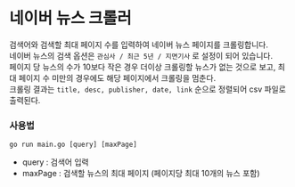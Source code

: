 # 네이버 뉴스 크롤러

검색어와 검색할 최대 페이지 수를 입력하여 네이버 뉴스 페이지를 크롤링합니다.  
네이버 뉴스의 검색 옵션은 `관심사 / 최근 5년 / 지면기사` 로 설정이 되어 있습니다.  
페이지 당 뉴스의 수가 10보다 작은 경우 더이상 크롤링할 뉴스가 없는 것으로 보고, 최대 페이지 수 미만의 경우에도 해당 페이지에서 크롤링을 멈춘다.  
크롤링 결과는 `title, desc, publisher, date, link` 순으로 정렬되어 csv 파일로 출력된다.

### 사용법

    go run main.go [query] [maxPage]

- query : 검색어 입력
- maxPage : 검색할 뉴스의 최대 페이지 (페이지당 최대 10개의 뉴스 포함)
